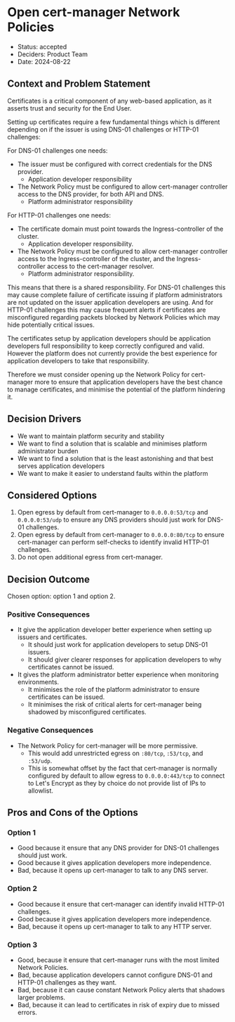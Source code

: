 # Open cert-manager Network Policies

- Status: accepted
- Deciders: Product Team
- Date: 2024-08-22

## Context and Problem Statement

Certificates is a critical component of any web-based application, as it asserts trust and security for the End User.

Setting up certificates require a few fundamental things which is different depending on if the issuer is using DNS-01 challenges or HTTP-01 challenges:

For DNS-01 challenges one needs:

- The issuer must be configured with correct credentials for the DNS provider.
    - Application developer responsibility
- The Network Policy must be configured to allow cert-manager controller access to the DNS provider, for both API and DNS.
    - Platform administrator responsibility

For HTTP-01 challenges one needs:

- The certificate domain must point towards the Ingress-controller of the cluster.
    - Application developer responsibility.
- The Network Policy must be configured to allow cert-manager controller access to the Ingress-controller of the cluster, and the Ingress-controller access to the cert-manager resolver.
    - Platform administrator responsibility.

This means that there is a shared responsibility.
For DNS-01 challenges this may cause complete failure of certificate issuing if platform administrators are not updated on the issuer application developers are using.
And for HTTP-01 challenges this may cause frequent alerts if certificates are misconfigured regarding packets blocked by Network Policies which may hide potentially critical issues.

The certificates setup by application developers should be application developers full responsibility to keep correctly configured and valid.
However the platform does not currently provide the best experience for application developers to take that responsibility.

Therefore we must consider opening up the Network Policy for cert-manager more to ensure that application developers have the best chance to manage certificates, and minimise the potential of the platform hindering it.

## Decision Drivers <!-- optional -->

- We want to maintain platform security and stability
- We want to find a solution that is scalable and minimises platform administrator burden
- We want to find a solution that is the least astonishing and that best serves application developers
- We want to make it easier to understand faults within the platform

## Considered Options

1. Open egress by default from cert-manager to `0.0.0.0:53/tcp` and `0.0.0.0:53/udp` to ensure any DNS providers should just work for DNS-01 challenges.
1. Open egress by default from cert-manager to `0.0.0.0:80/tcp` to ensure cert-manager can perform self-checks to identify invalid HTTP-01 challenges.
1. Do not open additional egress from cert-manager.

## Decision Outcome

Chosen option: option 1 and option 2.

### Positive Consequences <!-- optional -->

- It give the application developer better experience when setting up issuers and certificates.
    - It should just work for application developers to setup DNS-01 issuers.
    - It should giver clearer responses for application developers to why certificates cannot be issued.
- It gives the platform administrator better experience when monitoring environments.
    - It minimises the role of the platform administrator to ensure certificates can be issued.
    - It minimises the risk of critical alerts for cert-manager being shadowed by misconfigured certificates.

### Negative Consequences <!-- optional -->

- The Network Policy for cert-manager will be more permissive.
    - This would add unrestricted egress on `:80/tcp`, `:53/tcp`, and `:53/udp`.
    - This is somewhat offset by the fact that cert-manager is normally configured by default to allow egress to `0.0.0.0:443/tcp` to connect to Let's Encrypt as they by choice do not provide list of IPs to allowlist.

## Pros and Cons of the Options <!-- optional -->

### Option 1

- Good because it ensure that any DNS provider for DNS-01 challenges should just work.
- Good because it gives application developers more independence.
- Bad, because it opens up cert-manager to talk to any DNS server.

### Option 2

- Good because it ensure that cert-manager can identify invalid HTTP-01 challenges.
- Good because it gives application developers more independence.
- Bad, because it opens up cert-manager to talk to any HTTP server.

### Option 3

- Good, because it ensure that cert-manager runs with the most limited Network Policies.
- Bad, because application developers cannot configure DNS-01 and HTTP-01 challenges as they want.
- Bad, because it can cause constant Network Policy alerts that shadows larger problems.
- Bad, because it can lead to certificates in risk of expiry due to missed errors.
